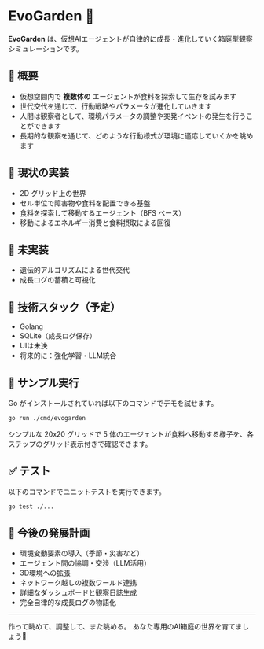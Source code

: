 # EvoGarden 🌱

**EvoGarden** は、仮想AIエージェントが自律的に成長・進化していく箱庭型観察シミュレーションです。

## 🧪 概要

 - 仮想空間内で **複数体の** エージェントが食料を探索して生存を試みます
- 世代交代を通じて、行動戦略やパラメータが進化していきます
- 人間は観察者として、環境パラメータの調整や突発イベントの発生を行うことができます
- 長期的な観察を通じて、どのような行動様式が環境に適応していくかを眺めます

## 🎯 現状の実装

- 2D グリッド上の世界
- セル単位で障害物や食料を配置できる基盤
- 食料を探索して移動するエージェント（BFS ベース）
- 移動によるエネルギー消費と食料摂取による回復

## 🚧 未実装

- 遺伝的アルゴリズムによる世代交代
- 成長ログの蓄積と可視化

## 🔧 技術スタック（予定）

- Golang
- SQLite（成長ログ保存）
- UIは未決
- 将来的に：強化学習・LLM統合

## 🏃 サンプル実行

Go がインストールされていれば以下のコマンドでデモを試せます。

```bash
go run ./cmd/evogarden
```

シンプルな 20x20 グリッドで 5 体のエージェントが食料へ移動する様子を、各ステップのグリッド表示付きで確認できます。

## ✅ テスト

以下のコマンドでユニットテストを実行できます。

```bash
go test ./...
```

## 🚀 今後の発展計画

- 環境変動要素の導入（季節・災害など）
- エージェント間の協調・交渉（LLM活用）
- 3D環境への拡張
- ネットワーク越しの複数ワールド連携
- 詳細なダッシュボードと観察日誌生成
- 完全自律的な成長ログの物語化

---

作って眺めて、調整して、また眺める。
あなた専用のAI箱庭の世界を育てましょう🌱
